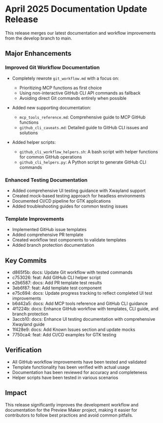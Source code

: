 # April 2025 Documentation Update Release

This release merges our latest documentation and workflow improvements from the develop branch to main.

## Major Enhancements

### Improved Git Workflow Documentation

- Completely rewrote `git_workflow.md` with a focus on:
  - Prioritizing MCP functions as first choice
  - Using non-interactive GitHub CLI API commands as fallback
  - Avoiding direct Git commands entirely when possible
  
- Added new supporting documentation:
  - `mcp_tools_reference.md`: Comprehensive guide to MCP GitHub functions
  - `github_cli_caveats.md`: Detailed guide to GitHub CLI issues and solutions
  
- Added helper scripts:
  - `github_cli_workflow_helpers.sh`: A bash script with helper functions for common GitHub operations
  - `github_cli_helpers.py`: A Python script to generate GitHub CLI commands

### Enhanced Testing Documentation

- Added comprehensive UI testing guidance with Xwayland support
- Created mock-based testing approach for headless environments
- Documented CI/CD pipeline for GTK applications
- Added troubleshooting guides for common testing issues

### Template Improvements

- Implemented GitHub issue templates
- Added comprehensive PR template
- Created workflow test components to validate templates
- Added branch protection documentation

## Key Commits

- d865f5b: docs: Update Git workflow with tested commands
- c753026: feat: Add GitHub CLI helper script
- e2b6587: docs: Add PR template test results
- 3eb6f87: feat: Add template test component
- e75c694: docs: Update progress tracking to reflect completed UI test improvements
- b6d42a5: docs: Add MCP tools reference and GitHub CLI guidance
- 4f1224b: docs: Enhance GitHub workflow with templates, CLI guide, and branch protection
- 3accb10: docs: Enhance UI testing documentation with comprehensive Xwayland guide
- 1f428e9: docs: Add Known Issues section and update mocks
- 7750ca4: feat: Add CI/CD examples for GTK testing

## Verification

- All GitHub workflow improvements have been tested and validated
- Template functionality has been verified with actual usage
- Documentation has been reviewed for accuracy and completeness
- Helper scripts have been tested in various scenarios

## Impact

This release significantly improves the development workflow and documentation for the Preview Maker project, making it easier for contributors to follow best practices and avoid common pitfalls.